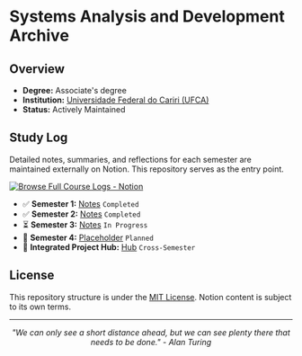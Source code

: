 # Systems Analysis and Development Archive

## Overview

*   **Degree:** Associate's degree
*   **Institution:** [Universidade Federal do Cariri (UFCA)](https://ufca.edu.br/)
*   **Status:** Actively Maintained

## Study Log

Detailed notes, summaries, and reflections for each semester are maintained externally on Notion. This repository serves as the entry point.

[![Browse Full Course Logs - Notion](https://img.shields.io/badge/Browse%20Full%20Course%20Logs-Notion-%23000000?style=for-the-badge&logo=notion&logoColor=FFFFFF)](https://sky-clock-04e.notion.site/Analysis-Development-of-Systems-1920cf47793880baad7fcff13d736b55?pvs=4)

*   ✅ **Semester 1:** [Notes](https://www.notion.so/1c30cf477938807bb5e0d9fb25d1e10f?pvs=21) `Completed`
*   ✅ **Semester 2:** [Notes](https://www.notion.so/1c30cf477938801db10df9997a8c571b?pvs=21) `Completed`
*   ⏳ **Semester 3:** [Notes](https://www.notion.so/1c30cf47793880d78a9bc7ac05a4d2d3?pvs=21) `In Progress`
*   📅 **Semester 4:** [Placeholder]() `Planned`
*   🚀 **Integrated Project Hub:** [Hub](https://www.notion.so/1c30cf47793880999ec9e541bd50fbb2?pvs=21) `Cross-Semester`

## License

This repository structure is under the [MIT License](LICENSE). Notion content is subject to its own terms.

---
<p align="center">
  <i>"We can only see a short distance ahead, but we can see plenty there that needs to be done." - Alan Turing</i>
</p>
